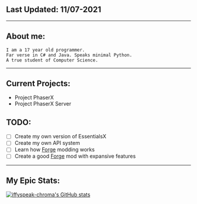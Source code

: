 ## Last Updated: 11/07-2021
<hr>

## About me:
```
I am a 17 year old programmer. 
Far verse in C# and Java. Speaks minimal Python. 
A true student of Computer Science.
```
<hr>

## Current Projects:
- Project PhaserX
- Project PhaserX Server

## TODO:
- [ ] Create my own version of EssentialsX
- [ ] Create my own API system
- [ ] Learn how [Forge](https://files.minecraftforge.net/net/minecraftforge/forge/) modding works
- [ ] Create a good [Forge](https://files.minecraftforge.net/net/minecraftforge/forge/) mod with expansive features

<hr>

## My Epic Stats:
[![iffyspeak-chroma's GitHub stats](https://github-readme-stats.vercel.app/api?username=iffyspeak-chroma)](https://github.com/iffyspeak-chroma/github-readme-stats)

<!---
iffyspeak-chroma/iffyspeak-chroma is a ✨ special ✨ repository because its `README.md` (this file) appears on your GitHub profile.
You can click the Preview link to take a look at your changes.
--->
